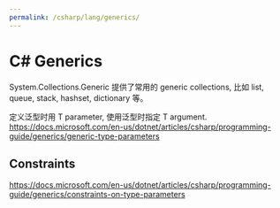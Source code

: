 ```yaml
---
permalink: /csharp/lang/generics/
---
```


# C# Generics

System.Collections.Generic 提供了常用的 generic collections, 比如 list, queue, stack, hashset, dictionary 等。

定义泛型时用 T parameter, 使用泛型时指定 T argument.
<https://docs.microsoft.com/en-us/dotnet/articles/csharp/programming-guide/generics/generic-type-parameters>

## Constraints

https://docs.microsoft.com/en-us/dotnet/articles/csharp/programming-guide/generics/constraints-on-type-parameters
